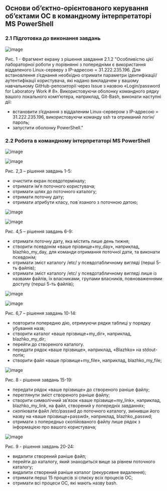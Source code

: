 ## Основи об’єктно-орієнтованого керування об’єктами ОС в командному інтерпретаторі MS PowerShell
### 2.1 Підготовка до виконання завдань

![image](https://github.com/zhkkk77/WebAR-Example/assets/162161463/9f0b3735-c43e-428d-bd2c-0fce9f58520b)

Рис. 1 - Фрагмент екрану з рішення завдання 2.1.2 "Особливістю цієї лабораторної роботи у порівнянні з попередніми є використання віддаленого Linux-серверу з IP-адресою = 31.222.235.196. Для встановлення з’єднання необхідно отримати параметри ідентифікації/аутентифікації користувача, які надано викладачем у вашому навчальному GitHub-репозиторії через Issue з назвою «Login/password for Laboratory Work # 8». Використовуючи оболонку командного рядку вашого локального комп’ютера, наприклад, Git-Bash, виконати наступні дії:
- встановити з’єднання з віддаленим Linux-сервером з IP-адресою = 31.222.235.196, використовуючи команду ssh та отриманий логін/пароль;
- запустити оболонку PowerShell."

### 2.2 Робота в командному інтерпретаторі MS PowerShell

![image](https://github.com/zhkkk77/WebAR-Example/assets/162161463/df0fcb83-9b3a-4caf-b974-d0f9e6430520)

![image](https://github.com/zhkkk77/WebAR-Example/assets/162161463/2ddf738f-4004-47b0-93cd-3fca47778310)

Рис. 2,3 – рішення завдань 1-5:
- очистити екран псевдотерміналу;
- отримати ім’я поточного користувача;
- отримати шлях до поточного каталогу;
- отримати поточну дату;
- отримати атрибути класу, пов`язаного з поточною датою;

![image](https://github.com/zhkkk77/WebAR-Example/assets/162161463/b056e5eb-2265-45f6-8f47-8f7d4f92b152)

![image](https://github.com/zhkkk77/WebAR-Example/assets/162161463/4a98e86e-2b37-4c1a-bcd3-150bef3e3906)

Рис. 4,5 – рішення завдань 6-9:
- отримати поточну дату, яка містить лише день тижня;
- створити псевдонім «ваше прізвище+my_day», наприклад, blazhko_my_day, для команди отримання поточної дати, та виконати псевдонім;
- отримати зміст каталогу /etc/ у псевдотабличному вигляді (перші 5-ть файлів);
- отримати зміст каталогу /etc/ у псевдотабличному вигляді лише із назвами файлів, їх власниками, групами власників, повноваженнями доступу (перші 5-ть файлів);

![image](https://github.com/zhkkk77/WebAR-Example/assets/162161463/2a4bccce-de74-4004-8de0-e8c609089a05)

![image](https://github.com/zhkkk77/WebAR-Example/assets/162161463/09412ad4-4d68-46aa-b726-7f82452914f7)

Рис. 6,7 – рішення завдань 10-14:
- повторити попередню дію, отримуючи рядки таблиці у порядку убування назв;
- створити каталог «ваше прізвище+my_dir», наприклад, blazhko_my_dir;
- перейти до створеного каталогу.
- передати рядок «ваше прізвище», наприклад, «Blazhko» на stdout-потік;
- створити файл «ваше прізвище+my_file», наприклад, blazhko_my_file;

![image](https://github.com/zhkkk77/WebAR-Example/assets/162161463/a2824d83-17d3-4810-9650-8dbb7ff62c8c)

Рис. 8 - рішення завдань 15-19:
- передати рядок «ваше прізвище» до створеного раніше файлу;
- переглянути зміст створеного раніше файлу;
- створити символічний зв’язок «ваше прізвище+my_link», наприклад, blazhko_my_link, на файл, створений у попередніх завданнях;
- скопіювати файл /etc/passwd до поточного каталогу, змінивши його назву на «ваше прізвище+passwd», наприклад, blazhko_passwd;
- отримати з попередньо скопійованого файлу лише рядок з інформацією про вашого користувача;

![image](https://github.com/zhkkk77/WebAR-Example/assets/162161463/1e5ed948-b429-4727-a990-d9d41ddda564)

Рис. 9 - рішення завдань 20-24:
- видалити створений раніше файл;
- перейти до каталогу, який знаходиться вище за рівнем поточного каталогу;
- видалити створений раніше каталог (рекурсивне видалення);
- отримати перші 15 процесів зі списку всіх процесів ОС;
- отримати всі процеси ОС, які мають назву bash.


